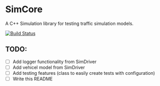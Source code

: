 # SimCore

A C++ Simulation library for testing traffic simulation models.

[![Build Status](https://travis-ci.com/JensKlimke/SimCore.svg?branch=dev)](https://travis-ci.com/JensKlimke/SimCore)

## TODO:

* [ ] Add logger functionality from SimDriver
* [ ] Add vehicel model from SimDriver
* [ ] Add testing features (class to easily create tests with configuration)
* [ ] Write this README
